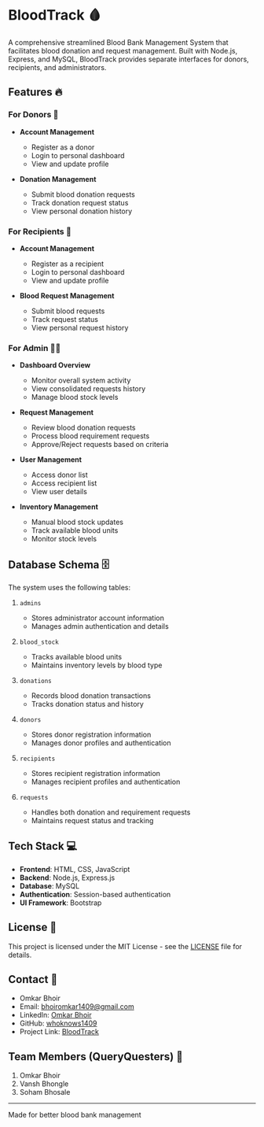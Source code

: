 # BloodTrack 🩸

A comprehensive streamlined Blood Bank Management System that facilitates blood donation and request management. Built with Node.js, Express, and MySQL, BloodTrack provides separate interfaces for donors, recipients, and administrators.

## Features 🔥

### For Donors 👤
- **Account Management**
  - Register as a donor
  - Login to personal dashboard
  - View and update profile

- **Donation Management**
  - Submit blood donation requests
  - Track donation request status
  - View personal donation history

### For Recipients 🏥
- **Account Management**
  - Register as a recipient
  - Login to personal dashboard
  - View and update profile

- **Blood Request Management**
  - Submit blood requests
  - Track request status
  - View personal request history

### For Admin 👨‍💼
- **Dashboard Overview**
  - Monitor overall system activity
  - View consolidated requests history
  - Manage blood stock levels

- **Request Management**
  - Review blood donation requests
  - Process blood requirement requests
  - Approve/Reject requests based on criteria

- **User Management**
  - Access donor list
  - Access recipient list
  - View user details

- **Inventory Management**
  - Manual blood stock updates
  - Track available blood units
  - Monitor stock levels

## Database Schema 🗄️

The system uses the following tables:

1. `admins`
   - Stores administrator account information
   - Manages admin authentication and details

2. `blood_stock`
   - Tracks available blood units
   - Maintains inventory levels by blood type

3. `donations`
   - Records blood donation transactions
   - Tracks donation status and history

4. `donors`
   - Stores donor registration information
   - Manages donor profiles and authentication

5. `recipients`
   - Stores recipient registration information
   - Manages recipient profiles and authentication

6. `requests`
   - Handles both donation and requirement requests
   - Maintains request status and tracking

## Tech Stack 💻

- **Frontend**: HTML, CSS, JavaScript
- **Backend**: Node.js, Express.js
- **Database**: MySQL
- **Authentication**: Session-based authentication
- **UI Framework**: Bootstrap

## License 📝

This project is licensed under the MIT License - see the [LICENSE](LICENSE) file for details.

## Contact 📧

- Omkar Bhoir
- Email: bhoiromkar1409@gmail.com
- LinkedIn: [Omkar Bhoir](https://linkedin.com/in/omkar-bhoir-688887b297)
- GitHub: [whoknows1409](https://github.com/whoknows1409)
- Project Link: [BloodTrack](https://github.com/whoknows1409/BloodTrack)

## Team Members (QueryQuesters) 👥

1. Omkar Bhoir
2. Vansh Bhongle
3. Soham Bhosale

---
Made for better blood bank management
